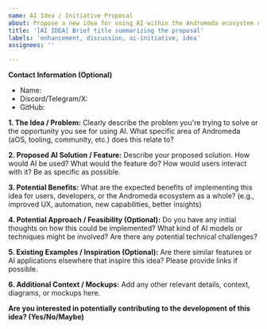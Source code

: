 ```yaml
---
name: AI Idea / Initiative Proposal
about: Propose a new idea for using AI within the Andromeda ecosystem or aOS.
title: '[AI IDEA] Brief title summarizing the proposal'
labels: 'enhancement, discussion, ai-initiative, idea'
assignees: ''

---
```


**Contact Information (Optional)**
- Name:
- Discord/Telegram/X: 
- GitHub:

**1. The Idea / Problem:**
Clearly describe the problem you're trying to solve or the opportunity you see for using AI. What specific area of Andromeda (aOS, tooling, community, etc.) does this relate to?

**2. Proposed AI Solution / Feature:**
Describe your proposed solution. How would AI be used? What would the feature do? How would users interact with it? Be as specific as possible.

**3. Potential Benefits:**
What are the expected benefits of implementing this idea for users, developers, or the Andromeda ecosystem as a whole? (e.g., improved UX, automation, new capabilities, better insights)

**4. Potential Approach / Feasibility (Optional):**
Do you have any initial thoughts on how this could be implemented? What kind of AI models or techniques might be involved? Are there any potential technical challenges?

**5. Existing Examples / Inspiration (Optional):**
Are there similar features or AI applications elsewhere that inspire this idea? Please provide links if possible.

**6. Additional Context / Mockups:**
Add any other relevant details, context, diagrams, or mockups here.

**Are you interested in potentially contributing to the development of this idea? (Yes/No/Maybe)**
